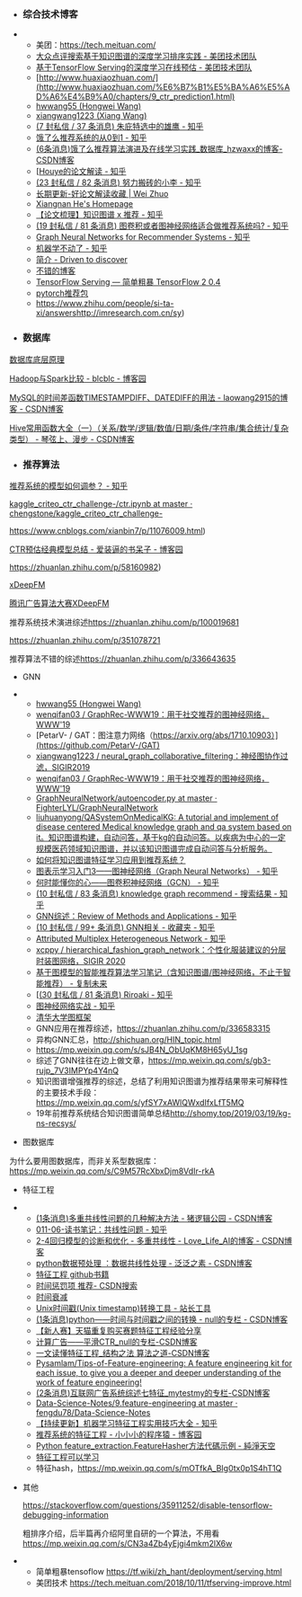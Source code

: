 - ### 综合技术博客

- - 美团：<https://tech.meituan.com/>
  - [大众点评搜索基于知识图谱的深度学习排序实践 - 美团技术团队](https://tech.meituan.com/2019/01/17/dianping-search-deeplearning.html)
  - [基于TensorFlow Serving的深度学习在线预估 - 美团技术团队](https://tech.meituan.com/2018/10/11/tfserving-improve.html)
  - [http://www.huaxiaozhuan.com/](http://www.huaxiaozhuan.com/%E6%B7%B1%E5%BA%A6%E5%AD%A6%E4%B9%A0/chapters/9_ctr_prediction1.html)
  - [hwwang55 (Hongwei Wang)](https://github.com/hwwang55)
  - [xiangwang1223 (Xiang Wang)](https://github.com/xiangwang1223)
  - [(7 封私信 / 37 条消息) 朱庇特选中的雄鹰 - 知乎](https://www.zhihu.com/people/li-ming-yi-64/posts)
  - [饿了么推荐系统的从0到1 - 知乎](https://zhuanlan.zhihu.com/p/24989701)
  - [(6条消息)饿了么推荐算法演进及在线学习实践_数据库_hzwaxx的博客-CSDN博客](https://blog.csdn.net/hzwaxx/article/details/83893751)
  - [[Houye的论文解读 - 知乎](https://zhuanlan.zhihu.com/c_1158788280744173568)
  - [(23 封私信 / 82 条消息) 努力搬砖的小李 - 知乎](https://www.zhihu.com/people/yue-84-23/posts)
  - [长期更新-好论文解读收藏 | Wei Zhuo](https://zhuo931077127.github.io/2019/04/28/paper-unscramble/)
  - [Xiangnan He's Homepage](http://staff.ustc.edu.cn/~hexn/)
  - [【论文梳理】知识图谱 x 推荐 - 知乎](https://zhuanlan.zhihu.com/p/110543480)
  - [(19 封私信 / 81 条消息) 图卷积或者图神经网络适合做推荐系统吗? - 知乎](https://www.zhihu.com/question/382496569/answer/1134304748)
  - [Graph Neural Networks for Recommender Systems - 知乎](https://zhuanlan.zhihu.com/p/66521058)
  - [机器学不动了 - 知乎](https://zhuanlan.zhihu.com/c_1233361107601080320)
  - [简介 - Driven to discover](https://chmx0929.gitbook.io/machine-learning/jian-jie)
  - [不错的博客](https://blog.csdn.net/variablex/article/list/1?t=1)
  - [TensorFlow Serving — 简单粗暴 TensorFlow 2 0.4](https://tf.wiki/zh_hant/deployment/serving.html)
  - [pytorch推荐包](https://recbole.io/model_list.html)
  - <https://www.zhihu.com/people/si-ta-xi/answers>http://imresearch.com.cn/sy)

- ### 数据库

[数据库底层原理](http://blog.jobbole.com/100349/)

[Hadoop与Spark比较 - blcblc - 博客园](https://www.cnblogs.com/charlesblc/p/6206198.html)

[MySQL的时间差函数TIMESTAMPDIFF、DATEDIFF的用法 - laowang2915的博客 - CSDN博客](https://blog.csdn.net/laowang2915/article/details/79666642)

[Hive常用函数大全（一）（关系/数学/逻辑/数值/日期/条件/字符串/集合统计/复杂类型） - 琴弦上、漫步 - CSDN博客](https://blog.csdn.net/scgaliguodong123_/article/details/60881166)

- ### 推荐算法

[推荐系统的模型如何调参？ - 知乎](https://www.zhihu.com/question/319552319)

[kaggle_criteo_ctr_challenge-/ctr.ipynb at master · chengstone/kaggle_criteo_ctr_challenge-](https://github.com/chengstone/kaggle_criteo_ctr_challenge-/blob/master/ctr.ipynb)

https://www.cnblogs.com/xianbin7/p/11076009.html)

[CTR预估经典模型总结 - 爱装逼的书呆子 - 博客园](https://www.cnblogs.com/xianbin7/p/10661572.html)

https://zhuanlan.zhihu.com/p/58160982)

[xDeepFM](https://zhuanlan.zhihu.com/p/57162373)

[腾讯广告算法大赛XDeepFM](https://zhuanlan.zhihu.com/p/154156670)

推荐系统技术演进综述<https://zhuanlan.zhihu.com/p/100019681>

<https://zhuanlan.zhihu.com/p/351078721>

推荐算法不错的综述<https://zhuanlan.zhihu.com/p/336643635>

- GNN

- - [hwwang55 (Hongwei Wang)](https://github.com/hwwang55)
  - [wenqifan03 / GraphRec-WWW19：用于社交推荐的图神经网络，WWW'19](https://github.com/wenqifan03/GraphRec-WWW19)
  - [PetarV- / GAT：图注意力网络（https://arxiv.org/abs/1710.10903）](https://github.com/PetarV-/GAT)
  - [xiangwang1223 / neural_graph_collaborative_filtering：神经图协作过滤，SIGIR2019](https://github.com/xiangwang1223/neural_graph_collaborative_filtering)
  - [wenqifan03 / GraphRec-WWW19：用于社交推荐的图神经网络，WWW'19](https://github.com/wenqifan03/GraphRec-WWW19)
  - [GraphNeuralNetwork/autoencoder.py at master · FighterLYL/GraphNeuralNetwork](https://github.com/FighterLYL/GraphNeuralNetwork/blob/master/chapter9/autoencoder.py)
  - [liuhuanyong/QASystemOnMedicalKG: A tutorial and implement of disease centered Medical knowledge graph and qa system based on it。知识图谱构建，自动问答，基于kg的自动问答。以疾病为中心的一定规模医药领域知识图谱，并以该知识图谱完成自动问答与分析服务。](https://github.com/liuhuanyong/QASystemOnMedicalKG)
  - [如何将知识图谱特征学习应用到推荐系统？](https://www.msra.cn/zh-cn/news/features/embedding-knowledge-graph-in-recommendation-system-ii)
  - [图表示学习入门3——图神经网络（Graph Neural Networks） - 知乎](https://zhuanlan.zhihu.com/p/86094533)
  - [何时能懂你的心——图卷积神经网络（GCN） - 知乎](https://zhuanlan.zhihu.com/p/71200936)
  - [(10 封私信 / 83 条消息) knowledge graph recommend - 搜索结果 - 知乎](https://www.zhihu.com/search?type=content&q=knowledge%20graph%20recommend)
  - [GNN综述：Review of Methods and Applications - 知乎](https://zhuanlan.zhihu.com/p/76025331)
  - [(10 封私信 / 99+ 条消息) GNN相关 - 收藏夹 - 知乎](https://www.zhihu.com/collection/462062561)
  - [Attributed Multiplex Heterogeneous Network - 知乎](https://zhuanlan.zhihu.com/p/108296611)
  - [xcppy / hierarchical_fashion_graph_network：个性化服装建议的分层时装图网络，SIGIR 2020](https://github.com/xcppy/hierarchical_fashion_graph_network#hierarchical_fashion_graph_network)
  - [基于图模型的智能推荐算法学习笔记（含知识图谱/图神经网络，不止于智能推荐） - 复制未来](https://copyfuture.com/blogs-details/20200509125940695numaclo2tswk7yo)
  - [[(30 封私信 / 81 条消息) Riroaki - 知乎](https://www.zhihu.com/people/riroaki/posts)
  - [图神经网络实战 - 知乎](https://zhuanlan.zhihu.com/graph-neural-networks)
  - [清华大学图框架](https://github.com/THUDM/cogdl)
  - GNN应用在推荐综述，<https://zhuanlan.zhihu.com/p/336583315>
  - 异构GNN汇总，<http://shichuan.org/HIN_topic.html>
  - <https://mp.weixin.qq.com/s/sJB4N_ObUqKM8H65yU_1sg>
  - 综述了GNN往往在边上做文章，<https://mp.weixin.qq.com/s/gb3-rujp_7V3IMPYp4Y4nQ>
  - 知识图谱增强推荐的综述，总结了利用知识图谱为推荐结果带来可解释性的主要技术手段：<https://mp.weixin.qq.com/s/yfSY7xAWlQWxdIfxLfT5MQ>
  - 19年前推荐系统结合知识图谱简单总结<http://shomy.top/2019/03/19/kg-ns-recsys/>

- 图数据库

为什么要用图数据库，而非关系型数据库：<https://mp.weixin.qq.com/s/C9M57RcXbxDjm8VdIr-rkA>

- 特征工程

- - [(1条消息)多重共线性问题的几种解决方法 - 猪逻辑公园 - CSDN博客](https://blog.csdn.net/qq_15111861/article/details/80690210)
  - [011-06-读书笔记：共线性问题 - 知乎](https://zhuanlan.zhihu.com/p/72105132)
  - [2-4回归模型的诊断和优化 - 多重共线性 - Love_Life_AI的博客 - CSDN博客](https://blog.csdn.net/Love_Life_AI/article/details/85253989)
  - [python数据预处理 ：数据共线性处理 - 泛泛之素 - CSDN博客](https://blog.csdn.net/tonydz0523/article/details/84404261)
  - [特征工程 github书籍](https://github.com/apachecn/feature-engineering-for-ml-zh)
  - [时间惩罚项 推荐- CSDN搜索](https://so.csdn.net/so/search/s.do?q=%E6%97%B6%E9%97%B4%E6%83%A9%E7%BD%9A%E9%A1%B9+%E6%8E%A8%E8%8D%90&t=&o=&s=&l=)
  - [时间衰减](https://www.cnblogs.com/gogoSandy/p/10354592.html)
  - [Unix时间戳(Unix timestamp)转换工具 - 站长工具](https://tool.chinaz.com/tools/unixtime.aspx)
  - [(1条消息)python——时间与时间戳之间的转换 - null的专栏 - CSDN博客](https://blog.csdn.net/google19890102/article/details/51355282)
  - [【新人赛】天猫重复购买赛题特征工程经验分享](https://tianchi.aliyun.com/course/video?spm=5176.12586971.1001.7.329410487cBgBJ&liveId=40989)
  - [计算广告——平滑CTR_null的专栏-CSDN博客](https://blog.csdn.net/google19890102/article/details/50492787)
  - [一文读懂特征工程_结构之法 算法之道-CSDN博客](https://blog.csdn.net/v_JULY_v/article/details/81319999)
  - [Pysamlam/Tips-of-Feature-engineering: A feature engineering kit for each issue, to give you a deeper and deeper understanding of the work of feature engineering!](https://github.com/Pysamlam/Tips-of-Feature-engineering)
  - [(2条消息)互联网广告系统综述七特征_mytestmy的专栏-CSDN博客](https://blog.csdn.net/mytestmy/article/details/40933235)
  - [Data-Science-Notes/9.feature-engineering at master · fengdu78/Data-Science-Notes](https://github.com/fengdu78/Data-Science-Notes/tree/master/9.feature-engineering)
  - [【持续更新】机器学习特征工程实用技巧大全 - 知乎](https://zhuanlan.zhihu.com/p/26444240)
  - [推荐系统的特征工程 - 小小小的程序猿 - 博客园](https://www.cnblogs.com/x739400043/p/12394135.html)
  - [Python feature_extraction.FeatureHasher方法代碼示例 - 純淨天空](https://vimsky.com/zh-tw/examples/detail/python-method-sklearn.feature_extraction.FeatureHasher.html)
  - [特征工程可以学习](http://randolph.pro/2017/12/17/%E2%99%9A%E3%80%8CKaggle%E3%80%8DMusic%20Recommendation%20Challenge/)
  - 特征hash，<https://mp.weixin.qq.com/s/mOTfkA_BIg0tx0p1S4hT1Q>

- 其他

  <https://stackoverflow.com/questions/35911252/disable-tensorflow-debugging-information>

  粗排序介绍，后半篇再介绍阿里自研的一个算法，不用看<https://mp.weixin.qq.com/s/CN3a4Zb4yEjgi4mkm2lX6w>

- - 简单粗暴tensoflow <https://tf.wiki/zh_hant/deployment/serving.html>
  - 美团技术 <https://tech.meituan.com/2018/10/11/tfserving-improve.html>









